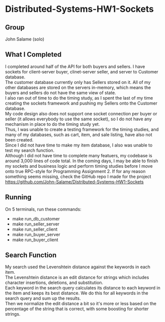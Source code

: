 # Distributed-Systems-HW1-Sockets

## Group
John Salame (solo)

## What I Completed
I completed around half of the API for both buyers and sellers. I have sockets for client-server buyer, clinet-server seller, and server to Customer database.  
The customer database currently only has Sellers stored on it. All of my other databases are stored on the servers in-memory, which means the buyers and sellers do not have the same view of state.  
I also ran out of time to do the timing study, as I spent the last of my time creating the sockets framework and pushing my Sellers onto the Customer database.  
My code design also does not support one socket connection per buyer or seller (it allows everybody to use the same socket), so I do not have any mechanism in place to do the timing study yet.  
Thus, I was unable to create a testing framework for the timing studies, and many of my databases, such as cart, item, and sale listing, have also not been created.  
Since I did not have time to make my item database, I also was unable to test my search function.  
Although I did not have time to complete many featuers, my codebase is around 3,000 lines of code total. In the coming days, I may be able to finish my sockets 
and business logic and perform timing studies before I move onto true RPC-style for Programming Assignment 2.
If for any reason something seems missing, check the GitHub repo I made for the project https://github.com/John-Salame/Distributed-Systems-HW1-Sockets

## Running
On 5 terminals, run these commands:
* make run_db_customer
* make run_seller_server
* make run_seller_client
* make run_buyer_server
* make run_buyer_client

## Search Function
My search used the Levenshtein distance against the keywords in each item.  
The Levenshtein distance is an edit distance for strings which includes character insertions, deletions, and substitution.  
Each keyword in the search query calculates its distance to each keyword in the item and keeps its best distance. We do this for all keywords in the search query and sum up the results.  
Then we normalize the edit distance a bit so it's more or less based on the percentage of the string that is correct, with some boosting for shorter strings.
